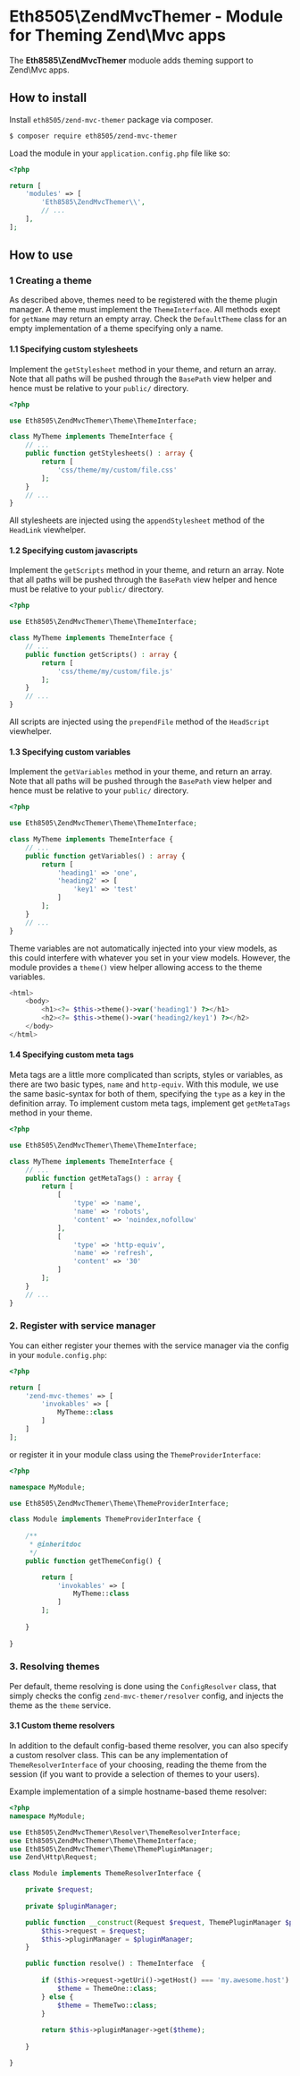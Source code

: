 Eth8505\ZendMvcThemer - Module for Theming Zend\Mvc apps
==================================================================

The **Eth8585\ZendMvcThemer** moduole adds theming support to Zend\Mvc apps.

## How to install

Install `eth8505/zend-mvc-themer` package via composer.

~~~bash
$ composer require eth8505/zend-mvc-themer
~~~

Load the module in your `application.config.php` file like so:

~~~php
<?php

return [
	'modules' => [
		'Eth8585\ZendMvcThemer\\',
		// ...
	],
];
~~~

## How to use

### 1 Creating a theme
As described above, themes need to be registered with the theme plugin manager. A theme must implement the
`ThemeInterface`. All methods exept for `getName` may return an empty array. Check the `DefaultTheme` class
for an empty implementation of a theme specifying only a name.

#### 1.1 Specifying custom stylesheets
Implement the `getStylesheet` method in your theme, and return an array. Note that all paths will be pushed through
the `BasePath` view helper and hence must be relative to your `public/` directory.

~~~php
<?php

use Eth8505\ZendMvcThemer\Theme\ThemeInterface;

class MyTheme implements ThemeInterface {
    // ...
    public function getStylesheets() : array {
        return [
            'css/theme/my/custom/file.css'
        ];
    }
    // ...
}
~~~

All stylesheets are injected using the `appendStylesheet` method of the `HeadLink` viewhelper.

#### 1.2 Specifying custom javascripts
Implement the `getScripts` method in your theme, and return an array. Note that all paths will be pushed through
the `BasePath` view helper and hence must be relative to your `public/` directory.

~~~php
<?php

use Eth8505\ZendMvcThemer\Theme\ThemeInterface;

class MyTheme implements ThemeInterface {
    // ...
    public function getScripts() : array {
        return [
            'css/theme/my/custom/file.js'
        ];
    }
    // ...
}
~~~

All scripts are injected using the `prependFile` method of the `HeadScript` viewhelper.

#### 1.3 Specifying custom variables
Implement the `getVariables` method in your theme, and return an array. Note that all paths will be pushed through
the `BasePath` view helper and hence must be relative to your `public/` directory.

~~~php
<?php

use Eth8505\ZendMvcThemer\Theme\ThemeInterface;

class MyTheme implements ThemeInterface {
    // ...
    public function getVariables() : array {
        return [
            'heading1' => 'one',
            'heading2' => [
                'key1' => 'test'
            ]
        ];
    }
    // ...
}
~~~

Theme variables are not automatically injected into your view models, as this could interfere with whatever you
set in your view models. However, the module provides a `theme()` view helper allowing access to the theme variables.

~~~php
<html>
    <body>
        <h1><?= $this->theme()->var('heading1') ?></h1>
        <h2><?= $this->theme()->var('heading2/key1') ?></h2>
    </body>
</html>
~~~

#### 1.4 Specifying custom meta tags
Meta tags are a little more complicated than scripts, styles or variables, as there are two basic types, `name` and
`http-equiv`. With this module, we use the same basic-syntax for both of them, specifying the `type` as a key in the
definition array.
To implement custom meta tags, implement get `getMetaTags` method in your theme.

~~~php
<?php

use Eth8505\ZendMvcThemer\Theme\ThemeInterface;

class MyTheme implements ThemeInterface {
    // ...
    public function getMetaTags() : array {
        return [
            [
                'type' => 'name',
                'name' => 'robots',
                'content' => 'noindex,nofollow'
            ],
            [
                'type' => 'http-equiv',
                'name' => 'refresh',
                'content' => '30'
            ]
        ];
    }
    // ...
}
~~~

### 2. Register with service manager
You can either register your themes with the service manager via the config in your `module.config.php`:
~~~php
<?php

return [
    'zend-mvc-themes' => [
        'invokables' => [
            MyTheme::class
        ]
    ]
];
~~~

or register it in your module class using the `ThemeProviderInterface`:
~~~php
<?php

namespace MyModule;

use Eth8505\ZendMvcThemer\Theme\ThemeProviderInterface;

class Module implements ThemeProviderInterface {
    
    /**
     * @inheritdoc 
     */
    public function getThemeConfig() {

        return [
            'invokables' => [
                MyTheme::class
            ]
        ];
        
    }
    
}
~~~

### 3. Resolving themes
Per default, theme resolving is done using the `ConfigResolver` class, that simply checks the config 
`zend-mvc-themer/resolver` config, and injects the theme as the `theme` service.

#### 3.1 Custom theme resolvers
In addition to the default config-based theme resolver, you can also specify a custom resolver class. This can be any
implementation of `ThemeResolverInterface` of your choosing, reading the theme from the session (if you want to provide
a selection of themes to your users).

Example implementation of a simple hostname-based theme resolver:

~~~php
<?php
namespace MyModule;

use Eth8505\ZendMvcThemer\Resolver\ThemeResolverInterface;
use Eth8505\ZendMvcThemer\Theme\ThemeInterface;
use Eth8505\ZendMvcThemer\Theme\ThemePluginManager;
use Zend\Http\Request;

class Module implements ThemeResolverInterface {

    private $request;
    
    private $pluginManager;

    public function __construct(Request $request, ThemePluginManager $pluginManager) {
        $this->request = $request;
        $this->pluginManager = $pluginManager;
    }

    public function resolve() : ThemeInterface  {
        
        if ($this->request->getUri()->getHost() === 'my.awesome.host') {
            $theme = ThemeOne::class;
        } else {
            $theme = ThemeTwo::class;
        }
        
        return $this->pluginManager->get($theme);
        
    }

}
~~~


